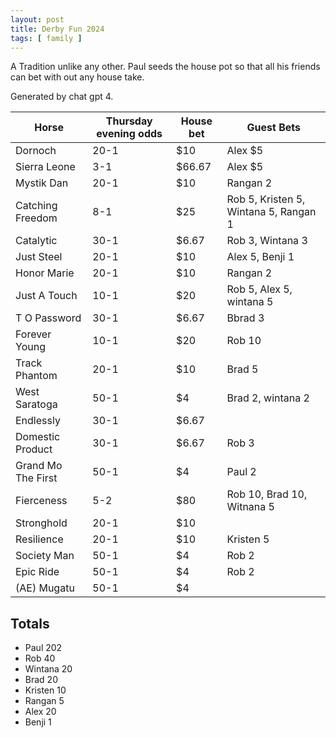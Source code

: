 ```yaml
---
layout: post
title: Derby Fun 2024
tags: [ family ]
---
```

A Tradition unlike any other. Paul seeds the house pot so that all his friends can bet with out any house take. 

Generated by chat gpt 4. 

| Horse              | Thursday evening odds | House bet  | Guest Bets
|--------------------|--------------------|---------------|------------
| Dornoch            | 20-1               | $10           | Alex $5
| Sierra Leone       | 3-1                | $66.67        | Alex $5
| Mystik Dan         | 20-1               | $10           | Rangan 2
| Catching Freedom   | 8-1                | $25           | Rob 5, Kristen 5, Wintana 5, Rangan 1
| Catalytic          | 30-1               | $6.67         | Rob 3, Wintana 3
| Just Steel         | 20-1               | $10           | Alex 5, Benji 1
| Honor Marie        | 20-1               | $10           | Rangan 2 
| Just A Touch       | 10-1               | $20           | Rob 5, Alex 5, wintana 5
| T O Password       | 30-1               | $6.67         | Bbrad 3
| Forever Young      | 10-1               | $20           | Rob 10
| Track Phantom      | 20-1               | $10           | Brad 5
| West Saratoga      | 50-1               | $4            | Brad 2, wintana 2
| Endlessly          | 30-1               | $6.67         |
| Domestic Product   | 30-1               | $6.67         | Rob 3
| Grand Mo The First | 50-1               | $4            | Paul 2 
| Fierceness         | 5-2                | $80           | Rob 10, Brad 10, Witnana 5
| Stronghold         | 20-1               | $10           |
| Resilience         | 20-1               | $10           | Kristen 5
| Society Man        | 50-1               | $4            | Rob 2
| Epic Ride          | 50-1               | $4            | Rob 2
| (AE) Mugatu        | 50-1               | $4            |

## Totals 
* Paul 202
* Rob 40
* Wintana 20
* Brad 20 
* Kristen 10
* Rangan 5
* Alex 20 
* Benji 1

